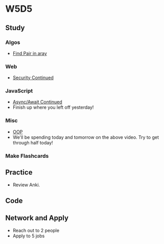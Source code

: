 # W5D5

## Study

### Algos 
- [Find Pair in aray](https://www.geeksforgeeks.org/given-sorted-array-number-x-find-pair-array-whose-sum-closest-x/)

### Web
- [Security Continued](https://www.youtube.com/watch?v=zlTVcNxg38c)

### JavaScript
- [Async/Await Continued](https://javascript.info/async-await)
- Finish up where you left off yesterday!

### Misc
- [OOP](https://www.youtube.com/watch?v=lbXsrHGhBAU)
- We'll be spending today and tomorrow on the above video. Try to get through half today!

### Make Flashcards

## Practice

- Review Anki. 

## Code 

## Network and Apply 

- Reach out to 2 people
- Apply to 5 jobs 
